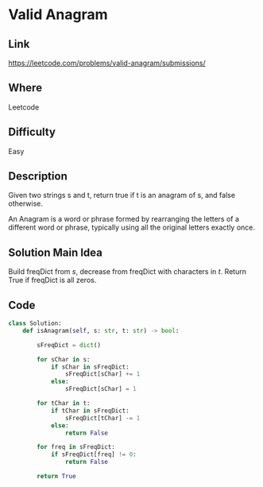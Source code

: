 # Valid Anagram

## Link

https://leetcode.com/problems/valid-anagram/submissions/

## Where

Leetcode

## Difficulty

Easy

## Description

Given two strings s and t, return true if t is an anagram of s, and false otherwise.

An Anagram is a word or phrase formed by rearranging the letters of a different word or phrase, typically using all the original letters exactly once.

## Solution Main Idea

Build freqDict from $s$, decrease from freqDict with characters in $t$. Return True if freqDict is all zeros.


## Code

```python
class Solution:
    def isAnagram(self, s: str, t: str) -> bool:

        sFreqDict = dict()

        for sChar in s:
            if sChar in sFreqDict:
                sFreqDict[sChar] += 1
            else:
                sFreqDict[sChar] = 1

        for tChar in t:
            if tChar in sFreqDict:
                sFreqDict[tChar] -= 1
            else:
                return False

        for freq in sFreqDict:
            if sFreqDict[freq] != 0:
                return False

        return True

```
